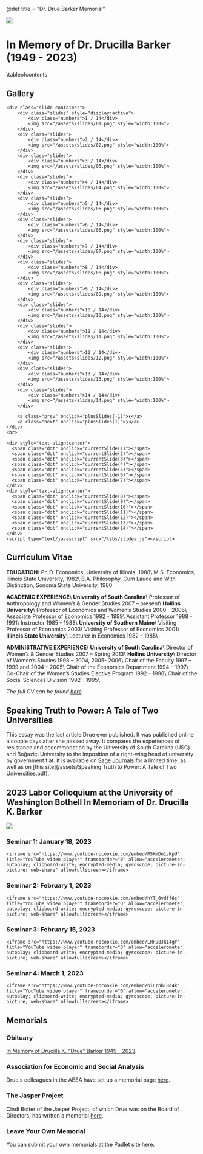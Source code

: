 @def title = "Dr. Drue Barker Memorial"

![](/assets/barker_banner.png)

# In Memory of Dr. Drucilla Barker (1949 - 2023)

\tableofcontents

## Gallery
~~~
<div class="slide-container">
    <div class="slides" style="display:active">
        <div class="numbers">1 / 14</div>
        <img src="/assets/slides/01.png" style="width:100%">
    </div>
    <div class="slides">
        <div class="numbers">2 / 14</div>
        <img src="/assets/slides/02.png" style="width:100%">
    </div>
    <div class="slides">
        <div class="numbers">3 / 14</div>
        <img src="/assets/slides/03.png" style="width:100%">
    </div>
    <div class="slides">
        <div class="numbers">4 / 14</div>
        <img src="/assets/slides/04.png" style="width:100%">
    </div>
    <div class="slides">
        <div class="numbers">5 / 14</div>
        <img src="/assets/slides/05.png" style="width:100%">
    </div>
    <div class="slides">
        <div class="numbers">6 / 14</div>
        <img src="/assets/slides/06.png" style="width:100%">
    </div>
    <div class="slides">
        <div class="numbers">7 / 14</div>
        <img src="/assets/slides/07.png" style="width:100%">
    </div>
    <div class="slides">
        <div class="numbers">8 / 14</div>
        <img src="/assets/slides/08.png" style="width:100%">
    </div>
    <div class="slides">
        <div class="numbers">9 / 14</div>
        <img src="/assets/slides/09.png" style="width:100%">
    </div>
    <div class="slides">
        <div class="numbers">10 / 14</div>
        <img src="/assets/slides/10.png" style="width:100%">
    </div>
    <div class="slides">
        <div class="numbers">11 / 14</div>
        <img src="/assets/slides/11.png" style="width:100%">
    </div>
    <div class="slides">
        <div class="numbers">12 / 14</div>
        <img src="/assets/slides/12.png" style="width:100%">
    </div>
    <div class="slides">
        <div class="numbers">13 / 14</div>
        <img src="/assets/slides/13.png" style="width:100%">
    </div>
    <div class="slides">
        <div class="numbers">14 / 14</div>
        <img src="/assets/slides/14.png" style="width:100%">
    </div>

    <a class="prev" onclick="plusSlides(-1)">❮</a>
    <a class="next" onclick="plusSlides(1)">❯</a>
</div>
<br>

<div style="text-align:center">
  <span class="dot" onclick="currentSlide(1)"></span>
  <span class="dot" onclick="currentSlide(2)"></span>
  <span class="dot" onclick="currentSlide(3)"></span>
  <span class="dot" onclick="currentSlide(4)"></span>
  <span class="dot" onclick="currentSlide(5)"></span>
  <span class="dot" onclick="currentSlide(6)"></span>
  <span class="dot" onclick="currentSlide(7)"></span>
</div>
<div style="text-align:center">
  <span class="dot" onclick="currentSlide(8)"></span>
  <span class="dot" onclick="currentSlide(9)"></span>
  <span class="dot" onclick="currentSlide(10)"></span>
  <span class="dot" onclick="currentSlide(11)"></span>
  <span class="dot" onclick="currentSlide(12)"></span>
  <span class="dot" onclick="currentSlide(13)"></span>
  <span class="dot" onclick="currentSlide(14)"></span>
</div>
<script type="text/javascript" src="/libs/slides.js"></script>
~~~

## Curriculum Vitae
**EDUCATION**\\
Ph.D. Economics, University of Illinois, 1988\\
M.S. Economics, Illinois State University, 1982\\
B.A. Philosophy, Cum Laude and With Distinction, Sonoma State University, 1980

**ACADEMIC EXPERIENCE**\\
**University of South Carolina**\\
Professor of Anthropology and Women’s & Gender Studies 2007 – present\\
**Hollins University**\\
Professor of Economics and Women’s Studies 2000 - 2006\\
Associate Professor of Economics 1992 - 1999\\
Assistant Professor 1988 - 1991\\
Instructor 1985 - 1988\\
**University of Southern Maine**\\
Visiting Professor of Economics 2003\\
Visiting Professor of Economics 2001\\
**Illinois State University**\\
Lecturer in Economics 1982 - 1985\\

**ADMINISTRATIVE EXPERIENCE**\\
**University of South Carolina**\\
Director of Women’s & Gender Studies 2007 – Spring 2013\\
**Hollins University**\\
Director of Women’s Studies 1998 – 2004, 2005- 2006\\
Chair of the Faculty 1997 – 1999 and 2004 – 2005\\
Chair of the Economics Department 1994 – 1997\\
Co-Chair of the Women’s Studies Elective Program 1992 - 1998\\
Chair of the Social Sciences Division 1992 - 1995\\

*The full CV can be found [here](/assets/barker_drucilla_cv.pdf).*

## Speaking Truth to Power: A Tale of Two Universities
This essay was the last article Drue ever published.
It was published online a couple days after she passed away.
It compares the experiences of resistance and accommodation by the University of South Carolina (USC) and Boğaziçi University to the imposition of a right-wing head of university by government fiat.
It is available on [Sage Journals](https://journals.sagepub.com/doi/full/10.1177/04866134221139310) for a limited time, as well as on [this site](/assets/Speaking Truth to Power: A Tale of Two Universities.pdf).

## 2023 Labor Colloquium at the University of Washington Bothell In Memoriam of Dr. Drucilla K. Barker
![](/assets/poster.jpeg)
### Seminar 1: January 18, 2023
~~~
<iframe src="https://www.youtube-nocookie.com/embed/R5KmDo1vKpU" title="YouTube video player" frameborder="0" allow="accelerometer; autoplay; clipboard-write; encrypted-media; gyroscope; picture-in-picture; web-share" allowfullscreen></iframe>
~~~
### Seminar 2: February 1, 2023
~~~
<iframe src="https://www.youtube-nocookie.com/embed/hYT_6vdff6c" title="YouTube video player" frameborder="0" allow="accelerometer; autoplay; clipboard-write; encrypted-media; gyroscope; picture-in-picture; web-share" allowfullscreen></iframe>
~~~
### Seminar 3: February 15, 2023
~~~
<iframe src="https://www.youtube-nocookie.com/embed/LHPu8Jk14gY" title="YouTube video player" frameborder="0" allow="accelerometer; autoplay; clipboard-write; encrypted-media; gyroscope; picture-in-picture; web-share" allowfullscreen></iframe>
~~~
### Seminar 4: March 1, 2023
~~~
<iframe src="https://www.youtube-nocookie.com/embed/biLrnbT8d4k" title="YouTube video player" frameborder="0" allow="accelerometer; autoplay; clipboard-write; encrypted-media; gyroscope; picture-in-picture; web-share" allowfullscreen></iframe>
~~~

## Memorials
### Obituary
[In Memory of Drucilla K. "Drue" Barker 1949 - 2023](https://thompsonsfuneral.com/tribute/details/309858/Drucilla-Barker/obituary.html).
### Association for Economic and Social Analysis
Drue's colleagues in the AESA have set up a memorial page [here](https://fordruebarker.wordpress.com/).
### The Jasper Project
Cindi Boiter of the Jasper Project, of which Drue was on the Board of Directors, has written a memorial [here](https://jasperproject.org/jasper-magazine-online/n5g7thyaznr99bby9tjnzpgbccp5a4). 
### Leave Your Own Memorial
You can submit your own memorials at the Padlet site [here](https://padlet.com/charus/in-memoriam-drucilla-k-barker-g4hwxw5vslbyas0z).
